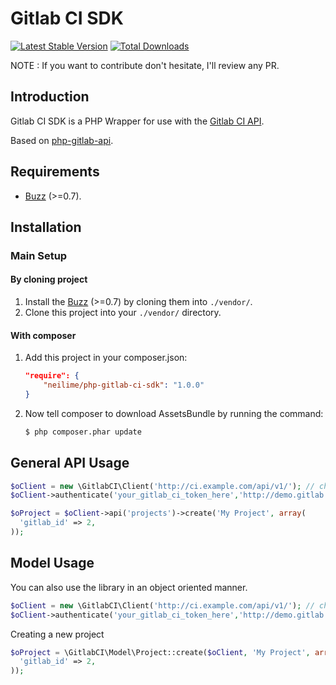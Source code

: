 Gitlab CI SDK
=======

[![Latest Stable Version](https://poser.pugx.org/neilime/php-gitlab-ci-sdk/v/stable.png)](https://packagist.org/packages/neilime/php-gitlab-ci-sdk)
[![Total Downloads](https://poser.pugx.org/neilime/php-gitlab-ci-sdk/downloads.png)](https://packagist.org/packages/neilime/php-gitlab-ci-sdk)

NOTE : If you want to contribute don't hesitate, I'll review any PR.

Introduction
------------

Gitlab CI SDK is a PHP Wrapper for use with the [Gitlab CI API](https://github.com/gitlabhq/gitlab-ci/blob/master/doc/api/api.md).

Based on [php-gitlab-api](https://github.com/m4tthumphrey/php-gitlab-api).

Requirements
------------

* [Buzz](https://github.com/kriswallsmith/Buzz) (>=0.7).

Installation
------------

### Main Setup

#### By cloning project

1. Install the [Buzz](https://github.com/kriswallsmith/Buzz) (>=0.7) by cloning them into `./vendor/`.
2. Clone this project into your `./vendor/` directory.

#### With composer

1. Add this project in your composer.json:

    ```json
    "require": {
        "neilime/php-gitlab-ci-sdk": "1.0.0"
    }
    ```

2. Now tell composer to download AssetsBundle by running the command:

    ```bash
    $ php composer.phar update
    ```

General API Usage
-----------------

```php
$oClient = new \GitlabCI\Client('http://ci.example.com/api/v1/'); // change here
$oClient->authenticate('your_gitlab_ci_token_here','http://demo.gitlab.com', \GitlabCI\Client::AUTH_URL_TOKEN); // change here

$oProject = $oClient->api('projects')->create('My Project', array(
  'gitlab_id' => 2,
));

```

Model Usage
-----------

You can also use the library in an object oriented manner.

```php
$oClient = new \GitlabCI\Client('http://ci.example.com/api/v1/'); // change here
$oClient->authenticate('your_gitlab_ci_token_here','http://demo.gitlab.com', \GitlabCI\Client::AUTH_URL_TOKEN); // change here
```

Creating a new project

```php
$oProject = \GitlabCI\Model\Project::create($oClient, 'My Project', array(
  'gitlab_id' => 2,
));
